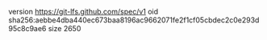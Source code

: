 version https://git-lfs.github.com/spec/v1
oid sha256:aebbe4dba440ec673baa8196ac9662071fe2f1cf05cbdec2c0e293d95c8c9ae6
size 2650
